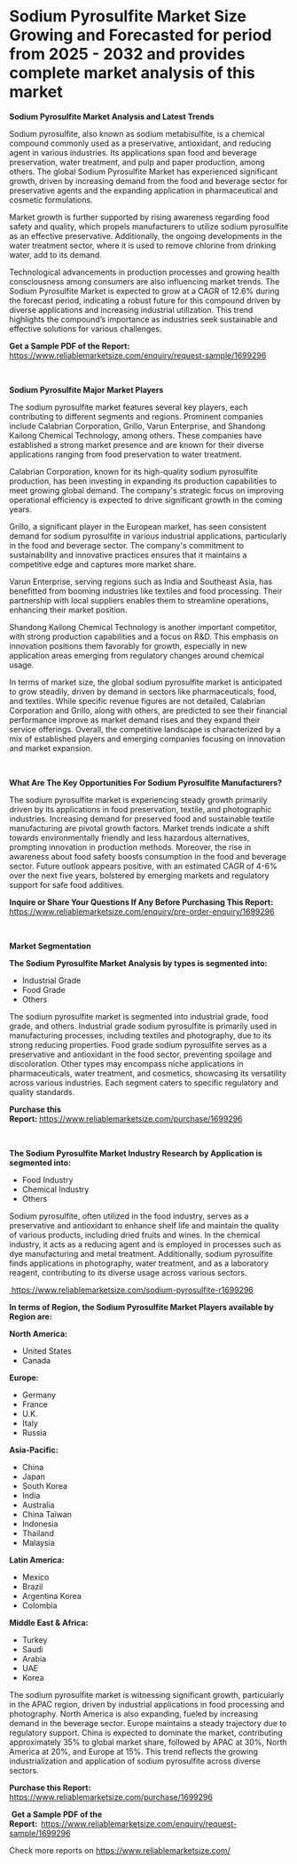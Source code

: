 <p><h1>Sodium Pyrosulfite Market Size Growing and Forecasted for period from 2025 - 2032 and provides complete market analysis of this market</h1></p><p><strong>Sodium Pyrosulfite Market Analysis and Latest Trends</strong></p>
<p><p>Sodium pyrosulfite, also known as sodium metabisulfite, is a chemical compound commonly used as a preservative, antioxidant, and reducing agent in various industries. Its applications span food and beverage preservation, water treatment, and pulp and paper production, among others. The global Sodium Pyrosulfite Market has experienced significant growth, driven by increasing demand from the food and beverage sector for preservative agents and the expanding application in pharmaceutical and cosmetic formulations.</p><p>Market growth is further supported by rising awareness regarding food safety and quality, which propels manufacturers to utilize sodium pyrosulfite as an effective preservative. Additionally, the ongoing developments in the water treatment sector, where it is used to remove chlorine from drinking water, add to its demand. </p><p>Technological advancements in production processes and growing health consciousness among consumers are also influencing market trends. The Sodium Pyrosulfite Market is expected to grow at a CAGR of 12.6% during the forecast period, indicating a robust future for this compound driven by diverse applications and increasing industrial utilization. This trend highlights the compound’s importance as industries seek sustainable and effective solutions for various challenges.</p></p>
<p><strong>Get a Sample PDF of the Report:&nbsp;</strong> <a href="https://www.reliablemarketsize.com/enquiry/request-sample/1699296?utm_campaign=2565&utm_medium=2&utm_source=Github&utm_content=ia&utm_term=01042025&utm_id=sodium-pyrosulfite">https://www.reliablemarketsize.com/enquiry/request-sample/1699296</a></p>
<p>&nbsp;</p>
<p><strong>Sodium Pyrosulfite Major Market Players</strong></p>
<p><p>The sodium pyrosulfite market features several key players, each contributing to different segments and regions. Prominent companies include Calabrian Corporation, Grillo, Varun Enterprise, and Shandong Kailong Chemical Technology, among others. These companies have established a strong market presence and are known for their diverse applications ranging from food preservation to water treatment.</p><p>Calabrian Corporation, known for its high-quality sodium pyrosulfite production, has been investing in expanding its production capabilities to meet growing global demand. The company's strategic focus on improving operational efficiency is expected to drive significant growth in the coming years.</p><p>Grillo, a significant player in the European market, has seen consistent demand for sodium pyrosulfite in various industrial applications, particularly in the food and beverage sector. The company's commitment to sustainability and innovative practices ensures that it maintains a competitive edge and captures more market share.</p><p>Varun Enterprise, serving regions such as India and Southeast Asia, has benefitted from booming industries like textiles and food processing. Their partnership with local suppliers enables them to streamline operations, enhancing their market position.</p><p>Shandong Kailong Chemical Technology is another important competitor, with strong production capabilities and a focus on R&D. This emphasis on innovation positions them favorably for growth, especially in new application areas emerging from regulatory changes around chemical usage.</p><p>In terms of market size, the global sodium pyrosulfite market is anticipated to grow steadily, driven by demand in sectors like pharmaceuticals, food, and textiles. While specific revenue figures are not detailed, Calabrian Corporation and Grillo, along with others, are predicted to see their financial performance improve as market demand rises and they expand their service offerings. Overall, the competitive landscape is characterized by a mix of established players and emerging companies focusing on innovation and market expansion.</p></p>
<p>&nbsp;</p>
<p><strong>What Are The Key Opportunities For Sodium Pyrosulfite Manufacturers?</strong></p>
<p><p>The sodium pyrosulfite market is experiencing steady growth primarily driven by its applications in food preservation, textile, and photographic industries. Increasing demand for preserved food and sustainable textile manufacturing are pivotal growth factors. Market trends indicate a shift towards environmentally friendly and less hazardous alternatives, prompting innovation in production methods. Moreover, the rise in awareness about food safety boosts consumption in the food and beverage sector. Future outlook appears positive, with an estimated CAGR of 4-6% over the next five years, bolstered by emerging markets and regulatory support for safe food additives.</p></p>
<p><strong>Inquire or Share Your Questions If Any Before Purchasing This Report:</strong> <a href="https://www.reliablemarketsize.com/enquiry/pre-order-enquiry/1699296?utm_campaign=2565&utm_medium=2&utm_source=Github&utm_content=ia&utm_term=01042025&utm_id=sodium-pyrosulfite">https://www.reliablemarketsize.com/enquiry/pre-order-enquiry/1699296</a></p>
<p>&nbsp;</p>
<p><strong>Market Segmentation</strong></p>
<p><strong>The Sodium Pyrosulfite Market Analysis by types is segmented into:</strong></p>
<p><ul><li>Industrial Grade</li><li>Food Grade</li><li>Others</li></ul></p>
<p><p>The sodium pyrosulfite market is segmented into industrial grade, food grade, and others. Industrial grade sodium pyrosulfite is primarily used in manufacturing processes, including textiles and photography, due to its strong reducing properties. Food grade sodium pyrosulfite serves as a preservative and antioxidant in the food sector, preventing spoilage and discoloration. Other types may encompass niche applications in pharmaceuticals, water treatment, and cosmetics, showcasing its versatility across various industries. Each segment caters to specific regulatory and quality standards.</p></p>
<p><strong>Purchase this Report:&nbsp;</strong><a href="https://www.reliablemarketsize.com/purchase/1699296?utm_campaign=2565&utm_medium=2&utm_source=Github&utm_content=ia&utm_term=01042025&utm_id=sodium-pyrosulfite">https://www.reliablemarketsize.com/purchase/1699296</a></p>
<p>&nbsp;</p>
<p><strong>The Sodium Pyrosulfite Market Industry Research by Application is segmented into:</strong></p>
<p><ul><li>Food Industry</li><li>Chemical Industry</li><li>Others</li></ul></p>
<p><p>Sodium pyrosulfite, often utilized in the food industry, serves as a preservative and antioxidant to enhance shelf life and maintain the quality of various products, including dried fruits and wines. In the chemical industry, it acts as a reducing agent and is employed in processes such as dye manufacturing and metal treatment. Additionally, sodium pyrosulfite finds applications in photography, water treatment, and as a laboratory reagent, contributing to its diverse usage across various sectors.</p></p>
<p><a href="https://www.reliablemarketsize.com/sodium-pyrosulfite-r1699296?utm_campaign=2565&utm_medium=2&utm_source=Github&utm_content=ia&utm_term=01042025&utm_id=sodium-pyrosulfite">&nbsp;https://www.reliablemarketsize.com/sodium-pyrosulfite-r1699296</a></p>
<p><strong>In terms of Region, the Sodium Pyrosulfite Market Players available by Region are:</strong></p>
<p>
    <p> <strong> North America: </strong>
        <ul>
            <li>United States</li>
            <li>Canada</li>
        </ul>
        </p> 
    <p> <strong> Europe: </strong>
        <ul>
            <li>Germany</li>
            <li>France</li>
            <li>U.K.</li>
            <li>Italy</li>
            <li>Russia</li>
        </ul>
        </p> 
    <p> <strong> Asia-Pacific: </strong>
        <ul>
            <li>China</li>
            <li>Japan</li>
            <li>South Korea</li>
            <li>India</li>
            <li>Australia</li>
            <li>China Taiwan</li>
            <li>Indonesia</li>
            <li>Thailand</li>
            <li>Malaysia</li>
        </ul>
        </p> 
    <p> <strong> Latin America: </strong>
        <ul>
            <li>Mexico</li>
            <li>Brazil</li>
            <li>Argentina Korea</li>
            <li>Colombia</li>
        </ul>
        </p> 
    <p> <strong> Middle East & Africa: </strong>
        <ul>
            <li>Turkey</li>
            <li>Saudi</li>
            <li>Arabia</li>
            <li>UAE</li>
            <li>Korea</li>
        </ul>
    </p>
    </p>
<p><p>The sodium pyrosulfite market is witnessing significant growth, particularly in the APAC region, driven by industrial applications in food processing and photography. North America is also expanding, fueled by increasing demand in the beverage sector. Europe maintains a steady trajectory due to regulatory support. China is expected to dominate the market, contributing approximately 35% to global market share, followed by APAC at 30%, North America at 20%, and Europe at 15%. This trend reflects the growing industrialization and application of sodium pyrosulfite across diverse sectors.</p></p>
<p><strong>Purchase this Report: </strong><a href="https://www.reliablemarketsize.com/purchase/1699296?utm_campaign=2565&utm_medium=2&utm_source=Github&utm_content=ia&utm_term=01042025&utm_id=sodium-pyrosulfite">https://www.reliablemarketsize.com/purchase/1699296</a></p>
<p>&nbsp;<strong>Get a Sample PDF of the Report:&nbsp;&nbsp;</strong><a href="https://www.reliablemarketsize.com/enquiry/request-sample/1699296?utm_campaign=2565&utm_medium=2&utm_source=Github&utm_content=ia&utm_term=01042025&utm_id=sodium-pyrosulfite">https://www.reliablemarketsize.com/enquiry/request-sample/1699296</a></p>
<p><strong></strong></p>
<p>Check more reports on <a href="https://www.reliablemarketsize.com/?utm_campaign=2565&utm_medium=2&utm_source=Github&utm_content=ia&utm_term=01042025&utm_id=sodium-pyrosulfite">https://www.reliablemarketsize.com/</a></p>